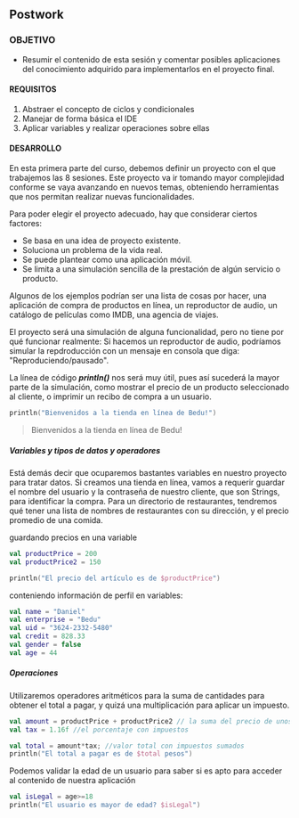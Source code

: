 ## Postwork

### OBJETIVO

- Resumir el contenido de esta sesión y comentar posibles aplicaciones del conocimiento adquirido para implementarlos en el proyecto final.

#### REQUISITOS

1. Abstraer el concepto de ciclos y condicionales
2. Manejar de forma básica el IDE 
3. Aplicar variables y realizar operaciones sobre ellas

#### DESARROLLO

En esta primera parte del curso, debemos definir un proyecto con el que trabajemos las 8 sesiones. Este proyecto va ir tomando mayor complejidad conforme se vaya avanzando en nuevos temas, obteniendo herramientas que nos permitan realizar nuevas funcionalidades.

Para poder elegir el proyecto adecuado, hay que considerar ciertos factores:

* Se basa en una idea de proyecto existente.
* Soluciona un problema de la vida real.
* Se puede plantear como una aplicación móvil.
* Se limita a una simulación sencilla de la prestación de algún servicio o producto.

Algunos de los ejemplos podrían ser una lista de cosas por hacer, una aplicación de compra de productos en línea, un reproductor de audio, un catálogo de películas como IMDB, una agencia de viajes.

El proyecto será una simulación de alguna funcionalidad, pero no tiene por qué funcionar realmente: Si hacemos un reproductor de audio, podríamos simular la repdroducción con un mensaje en consola que diga: "Reproduciendo/pausado".

La línea de código ***println()*** nos será muy útil, pues así sucederá la mayor parte de la simulación, como mostrar el precio de un producto seleccionado al cliente, o imprimir un recibo de compra a un usuario. 

```kotlin
println("Bienvenidos a la tienda en línea de Bedu!")
```

> Bienvenidos a la tienda en línea de Bedu!

##### Variables y tipos de datos y operadores

Está demás decir que ocuparemos bastantes variables en nuestro proyecto para tratar datos. Si creamos una tienda en línea, vamos a requerir guardar el nombre del usuario y la contraseña de nuestro cliente, que son Strings, para identificar la compra. Para un directorio de restaurantes, tendremos qué tener una lista de nombres de restaurantes con su dirección, y el precio promedio de una comida. 

guardando precios en una variable
```kotlin
val productPrice = 200
val productPrice2 = 150

println("El precio del artículo es de $productPrice")
```

conteniendo información de perfil en variables: 

```kotlin
val name = "Daniel"
val enterprise = "Bedu"
val uid = "3624-2332-5480"
val credit = 828.33
val gender = false
val age = 44
```

##### Operaciones

Utilizaremos operadores aritméticos para la suma de cantidades para obtener el total a pagar, y quizá una multiplicación para aplicar un impuesto.

```kotlin
val amount = productPrice + productPrice2 // la suma del precio de unos productos
val tax = 1.16f //el porcentaje con impuestos 

val total = amount*tax; //valor total con impuestos sumados
println("El total a pagar es de $total pesos")
```

Podemos validar la edad de un usuario para saber si es apto para acceder al contenido de nuestra aplicación

```kotlin
val isLegal = age>=18
println("El usuario es mayor de edad? $isLegal")
```





